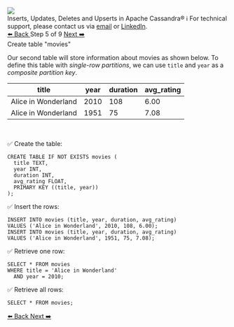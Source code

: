 <!-- TOP -->
<div class="top">
  <img src="https://datastax-academy.github.io/katapod-shared-assets/images/ds-academy-logo.svg" />
  <div class="scenario-title-section">
    <span class="scenario-title">Inserts, Updates, Deletes and Upserts in Apache Cassandra®</span>
    <span class="scenario-subtitle">ℹ️ For technical support, please contact us via <a href="mailto:aleksandr.volochnev@datastax.com">email</a> or <a href="https://dtsx.io/aleks">LinkedIn</a>.</span>
  </div>
</div>

<!-- NAVIGATION -->
<div id="navigation-top" class="navigation-top">
 <a href='command:katapod.loadPage?[{"step":"step4-cassandra"}]'
   class="btn btn-dark navigation-top-left">⬅️ Back
 </a>
<span class="step-count"> Step 5 of 9</span>
 <a href='command:katapod.loadPage?[{"step":"step6-cassandra"}]'
    class="btn btn-dark navigation-top-right">Next ➡️
  </a>
</div>

<!-- CONTENT -->

<div class="step-title">Create table "movies"</div>

Our second table will store information about movies as shown below.  To define 
this table with *single-row partitions*, we can use `title` and `year`
as a *composite partition key*.

| title               | year | duration | avg_rating |
|---------------------|------|----------|------------|
| Alice in Wonderland | 2010 |   108    |    6.00    |
| Alice in Wonderland | 1951 |    75    |    7.08    |

<br/>

✅ Create the table:
```
CREATE TABLE IF NOT EXISTS movies (
  title TEXT,
  year INT,
  duration INT,
  avg_rating FLOAT,
  PRIMARY KEY ((title, year))
);
```

✅ Insert the rows:
```
INSERT INTO movies (title, year, duration, avg_rating) 
VALUES ('Alice in Wonderland', 2010, 108, 6.00);
INSERT INTO movies (title, year, duration, avg_rating) 
VALUES ('Alice in Wonderland', 1951, 75, 7.08);
```

✅ Retrieve one row:
```
SELECT * FROM movies
WHERE title = 'Alice in Wonderland'
  AND year = 2010;
```

✅ Retrieve all rows:
```
SELECT * FROM movies;
```

<!-- NAVIGATION -->
<div id="navigation-bottom" class="navigation-bottom">
 <a href='command:katapod.loadPage?[{"step":"step4-cassandra"}]'
   class="btn btn-dark navigation-bottom-left">⬅️ Back
 </a>
 <a href='command:katapod.loadPage?[{"step":"step6-cassandra"}]'
    class="btn btn-dark navigation-bottom-right">Next ➡️
  </a>
</div>

